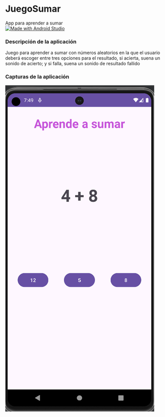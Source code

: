 # JuegoSumar
App para aprender a sumar</br>
[![Made with Android Studio](https://img.shields.io/badge/Made%20with-Android%20Studio-3ddc84.svg?style=plastic&logo=android-studio&logoColor=white)](https://developer.android.com/studio)

### Descripción de la aplicación
Juego para aprender a sumar con números aleatorios en la que el usuario deberá escoger entre tres opciones para el resultado, si acierta, suena un sonido de acierto; y si falla, suena un sonido de resultado fallido

### Capturas de la aplicación
![Alt text](https://github.com/Marco0705/JuegoSumar/blob/main/screenshots/1.png?raw=true)

